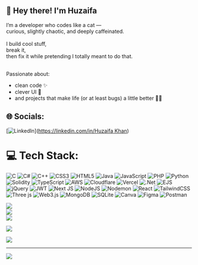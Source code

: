 ## 👋 Hey there! I'm Huzaifa

I’m a developer who codes like a cat —<br/>
curious, slightly chaotic, and deeply caffeinated. <br/>
<br/>
I build cool stuff,  
break it,<br/>
then fix it while pretending I totally meant to do that.<br/>
<br/>

Passionate about:<br/>
- clean code ✨<br/>  
- clever UI 🎨<br/>  
- and projects that make life (or at least bugs) a little better 🐞🚫<br/>


## 🌐 Socials:
[![LinkedIn](https://img.shields.io/badge/LinkedIn-%230077B5.svg?logo=linkedin&logoColor=white)]([https://linkedin.com/in/Huzaifa Khan](https://www.linkedin.com/in/huzaifa-khan-b1ba3a375/))

# 💻 Tech Stack:
![C](https://img.shields.io/badge/c-%2300599C.svg?style=flat&logo=c&logoColor=white) ![C#](https://img.shields.io/badge/c%23-%23239120.svg?style=flat&logo=csharp&logoColor=white) ![C++](https://img.shields.io/badge/c++-%2300599C.svg?style=flat&logo=c%2B%2B&logoColor=white) ![CSS3](https://img.shields.io/badge/css3-%231572B6.svg?style=flat&logo=css3&logoColor=white) ![HTML5](https://img.shields.io/badge/html5-%23E34F26.svg?style=flat&logo=html5&logoColor=white) ![Java](https://img.shields.io/badge/java-%23ED8B00.svg?style=flat&logo=openjdk&logoColor=white) ![JavaScript](https://img.shields.io/badge/javascript-%23323330.svg?style=flat&logo=javascript&logoColor=%23F7DF1E) ![PHP](https://img.shields.io/badge/php-%23777BB4.svg?style=flat&logo=php&logoColor=white) ![Python](https://img.shields.io/badge/python-3670A0?style=flat&logo=python&logoColor=ffdd54) ![Solidity](https://img.shields.io/badge/Solidity-%23363636.svg?style=flat&logo=solidity&logoColor=white) ![TypeScript](https://img.shields.io/badge/typescript-%23007ACC.svg?style=flat&logo=typescript&logoColor=white) ![AWS](https://img.shields.io/badge/AWS-%23FF9900.svg?style=flat&logo=amazon-aws&logoColor=white) ![Cloudflare](https://img.shields.io/badge/Cloudflare-F38020?style=flat&logo=Cloudflare&logoColor=white) ![Vercel](https://img.shields.io/badge/vercel-%23000000.svg?style=flat&logo=vercel&logoColor=white) ![.Net](https://img.shields.io/badge/.NET-5C2D91?style=flat&logo=.net&logoColor=white) ![EJS](https://img.shields.io/badge/ejs-%23B4CA65.svg?style=flat&logo=ejs&logoColor=black) ![jQuery](https://img.shields.io/badge/jquery-%230769AD.svg?style=flat&logo=jquery&logoColor=white) ![JWT](https://img.shields.io/badge/JWT-black?style=flat&logo=JSON%20web%20tokens) ![Next JS](https://img.shields.io/badge/Next-black?style=flat&logo=next.js&logoColor=white) ![NodeJS](https://img.shields.io/badge/node.js-6DA55F?style=flat&logo=node.js&logoColor=white) ![Nodemon](https://img.shields.io/badge/NODEMON-%23323330.svg?style=flat&logo=nodemon&logoColor=%BBDEAD) ![React](https://img.shields.io/badge/react-%2320232a.svg?style=flat&logo=react&logoColor=%2361DAFB) ![TailwindCSS](https://img.shields.io/badge/tailwindcss-%2338B2AC.svg?style=flat&logo=tailwind-css&logoColor=white) ![Three js](https://img.shields.io/badge/threejs-black?style=flat&logo=three.js&logoColor=white) ![Web3.js](https://img.shields.io/badge/web3.js-F16822?style=flat&logo=web3.js&logoColor=white) ![MongoDB](https://img.shields.io/badge/MongoDB-%234ea94b.svg?style=flat&logo=mongodb&logoColor=white) ![SQLite](https://img.shields.io/badge/sqlite-%2307405e.svg?style=flat&logo=sqlite&logoColor=white) ![Canva](https://img.shields.io/badge/Canva-%2300C4CC.svg?style=flat&logo=Canva&logoColor=white) ![Figma](https://img.shields.io/badge/figma-%23F24E1E.svg?style=flat&logo=figma&logoColor=white) ![Postman](https://img.shields.io/badge/Postman-FF6C37?style=flat&logo=postman&logoColor=white)

![](https://github-readme-stats.vercel.app/api?username=CoffeeTheBest&theme=midnight-purple&hide_border=false&include_all_commits=true&count_private=false)<br/>
![](https://nirzak-streak-stats.vercel.app/?user=CoffeeTheBest&theme=midnight-purple&hide_border=false)<br/>
![](https://github-readme-stats.vercel.app/api/top-langs/?username=CoffeeTheBest&theme=midnight-purple&hide_border=false&include_all_commits=true&count_private=false&layout=compact)


![](https://quotes-github-readme.vercel.app/api?type=vetical&theme=radical)


![](https://github-contributor-stats.vercel.app/api?username=CoffeeTheBest&limit=5&theme=midnight-purple&combine_all_yearly_contributions=true)

---
[![](https://visitcount.itsvg.in/api?id=CoffeeTheBest&icon=2&color=6)](https://visitcount.itsvg.in)

<!-- Proudly created with GPRM ( https://gprm.itsvg.in ) -->
